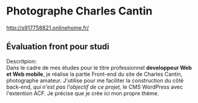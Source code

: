 # Photographe Charles Cantin  
http://s917758821.onlinehome.fr/

## Évaluation front pour studi

Descritpion:  
Dans le cadre de mes études pour le titre professionnel **developpeur Web et Web mobile**, je réalise la partie Front-end du site de Charles Cantin, photographe amateur. J'utilise pour me faciliter la construction du côté back-end, *qui n'est pas l'objectif de ce projet,* le CMS WordPress avec l'extention ACF. Je précise que je crée ici mon propre thème. 

